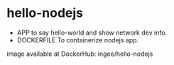 # hello-nodejs

- APP to say hello-world and show network dev info.
- DOCKERFILE To containerize nodejs app.

image available at DockerHub: ingee/hello-nodejs
